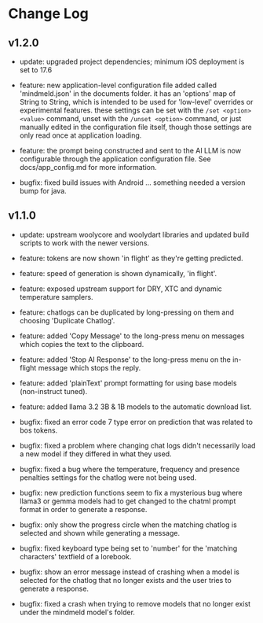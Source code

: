 # Change Log

## v1.2.0

* update: upgraded project dependencies; minimum iOS deployment is set to 17.6

* feature: new application-level configuration file added called 'mindmeld.json' in the documents folder.
  it has an 'options' map of String to String, which is intended to be used for 'low-level' overrides
  or experimental features. these settings can be set with the `/set <option> <value>` command, 
  unset with the `/unset <option>` command, or just manually edited in the configuration file itself,
  though those settings are only read once at application loading.
* feature: the prompt being constructed and sent to the AI LLM is now configurable through the
  application configuration file. See docs/app_config.md for more information.

* bugfix: fixed build issues with Android ... something needed a version bump for java.


## v1.1.0

* update: upstream woolycore and woolydart libraries and updated build scripts to work with the newer versions.

* feature: tokens are now shown 'in flight' as they're getting predicted.
* feature: speed of generation is shown dynamically, 'in flight'.
* feature: exposed upstream support for DRY, XTC and dynamic temperature samplers.
* feature: chatlogs can be duplicated by long-pressing on them and choosing 'Duplicate Chatlog'.
* feature: added 'Copy Message' to the long-press menu on messages which copies the text to the clipboard.
* feature: added 'Stop AI Response'  to the long-press menu on the in-flight message which stops the reply.
* feature: added 'plainText' prompt formatting for using base models (non-instruct tuned).
* feature: added llama 3.2 3B & 1B models to the automatic download list.

* bugfix: fixed an error code 7 type error on prediction that was related to bos tokens.
* bugfix: fixed a problem where changing chat logs didn't necessarily load a new model if they differed in what they used.
* bugfix: fixed a bug where the temperature, frequency and presence penalties settings for the chatlog were not being used.
* bugfix: new prediction functions seem to fix a mysterious bug where llama3 or gemma models had to get changed
  to the chatml prompt format in order to generate a response.
* bugfix: only show the progress circle when the matching chatlog is selected and shown while generating a message.
* bugfix: fixed keyboard type being set to 'number' for the 'matching characters' textfield of a lorebook.
* bugfix: show an error message instead of crashing when a model is selected for the chatlog that no longer exists
  and the user tries to generate a response.
* bugfix: fixed a crash when trying to remove models that no longer exist under the mindmeld model's folder.